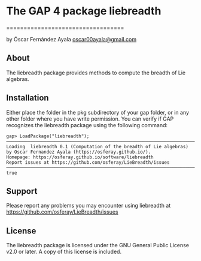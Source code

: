 # The GAP 4 package liebreadth
==================================

by Óscar Fernández Ayala <oscar00ayala@gmail.com>

About
-----

The liebreadth package provides methods to compute the breadth of Lie algebras.

Installation
------------

Either place the folder in the pkg subdirectory of your gap folder, or in any other folder where you have write permission. You can verify if GAP recognizes the liebreadth package using the following command:

    gap> LoadPackage("liebreadth");
	─────────────────────────────────────────────────────────────────────────────
	Loading  liebreadth 0.1 (Computation of the breadth of Lie algebras)
	by Oscar Fernandez Ayala (https://osferay.github.io/).
	Homepage: https://osferay.github.io/software/liebreadth
	Report issues at https://github.com/osferay/LieBreadth/issues
	─────────────────────────────────────────────────────────────────────────────
	true

Support
-------

Please report any problems you may encounter using liebreadth at
<https://github.com/osferay/LieBreadth/issues>



License
-------

The liebreadth package is licensed under the GNU General Public License v2.0 or later. A copy of this license is included.
